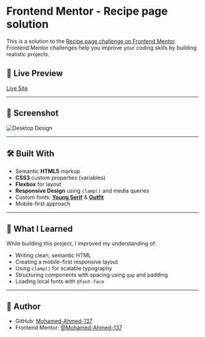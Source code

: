 # Frontend Mentor - Recipe page solution

This is a solution to the [Recipe page challenge on Frontend Mentor](https://www.frontendmentor.io/challenges/recipe-page-KiTsR8QQKm). Frontend Mentor challenges help you improve your coding skills by building realistic projects.

## 🔗 Live Preview

[Live Site](https://mohamed-ahmed-137.github.io/recipe-page/)

---

## 📸 Screenshot

![Desktop Design](./assets/images/screenshot.png)

---

## 🛠️ Built With

- Semantic **HTML5** markup
- **CSS3** custom properties (variables)
- **Flexbox** for layout
- **Responsive Design** using `clamp()` and media queries
- Custom fonts: **[Young Serif](https://fonts.google.com/specimen/Young+Serif)** & **[Outfit](https://fonts.google.com/specimen/Outfit)**
- Mobile-first approach

---

## 🚀 What I Learned

While building this project, I improved my understanding of:

- Writing clean, semantic HTML
- Creating a mobile-first responsive layout
- Using `clamp()` for scalable typography
- Structuring components with spacing using `gap` and padding
- Loading local fonts with `@font-face`

---

## 🔗 Author

- GitHub: [Mohamed-Ahmed-137](https://github.com/Mohamed-Ahmed-137)
- Frontend Mentor: [@Mohamed-Ahmed-137](https://www.frontendmentor.io/profile/Mohamed-Ahmed-137)
